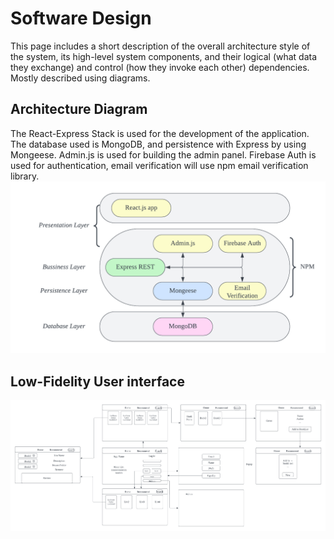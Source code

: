 # Software Design
This page includes a short description of the overall architecture style of the system, its high-level system components, and their logical (what data they exchange) and control (how they invoke each other) dependencies. Mostly described using diagrams.

## Architecture Diagram
The React-Express Stack is used for the development of the application. The database used is MongoDB, and persistence with Express by using Mongeese. Admin.js is used for building the admin panel. Firebase Auth is used for authentication, email verification will use npm email verification library.
![arch](images/architecture_diagram.png)

## Low-Fidelity User interface
![low-fidelity](images/low-fidelity.png)